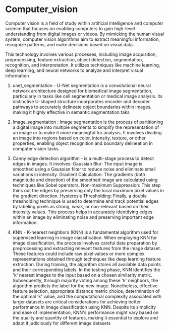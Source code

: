# Computer_vision

Computer vision is a field of study within artificial intelligence and computer science that focuses on enabling computers to gain high-level understanding from digital images or videos. By mimicking the human visual system, computer vision algorithms aim to extract meaningful information, recognize patterns, and make decisions based on visual data.

This technology involves various processes, including image acquisition, preprocessing, feature extraction, object detection, segmentation, recognition, and interpretation. It utilizes techniques like machine learning, deep learning, and neural networks to analyze and interpret visual information

1. unet_segmentation - U-Net segmentation is a convolutional neural network architecture designed for biomedical image segmentation, particularly in tasks like cell segmentation or medical image analysis. Its distinctive U-shaped structure incorporates encoder and decoder pathways to accurately delineate object boundaries within images, making it highly effective in semantic segmentation taks

2. Image_segmentation : Image segmentation is the process of partitioning a digital image into multiple segments to simplify the representation of an image or to make it more meaningful for analysis. It involves dividing an image into regions based on color, intensity, texture, or other properties, enabling object recognition and boundary delineation in computer vision tasks.

3. Canny edge detection algorithm - is a multi-stage process to detect edges in images.
   It involves:
Gaussian Blur: The input image is smoothed using a Gaussian filter to reduce noise and eliminate small variations in intensity.
Gradient Calculation: The gradients (both magnitude and direction) of the smoothed image are calculated using techniques like Sobel operators.
Non-maximum Suppression: This step thins out the edges by preserving only the local maximum pixel values in the gradient direction.
Hysteresis Thresholding: Finally, a double thresholding technique is used to determine and track potential edges by labeling pixels as strong, weak, or non-relevant based on their intensity values.
This process helps in accurately identifying edges within an image by eliminating noise and preserving important edge information.

4. KNN - K-nearest neighbors (KNN) is a fundamental algorithm used for supervised learning in image classification. When employing KNN for image classification, the process involves careful data preparation by preprocessing and extracting relevant features from the image dataset. These features could include raw pixel values or more complex representations obtained through techniques like deep learning feature extraction. During training, the algorithm stores all available data points and their corresponding labels. In the testing phase, KNN identifies the 'k' nearest images to the input based on a chosen similarity metric. Subsequently, through majority voting among these 'k' neighbors, the algorithm predicts the label for the new image. Nonetheless, effective feature selection, appropriate distance metric choice, determination of the optimal 'k' value, and the computational complexity associated with larger datasets are critical considerations for achieving better performance in image classification using KNN. Despite its simplicity and ease of implementation, KNN's performance might vary based on the quality and quantity of features, making it essential to explore and adapt it judiciously for different image datasets
